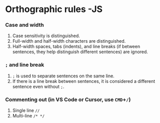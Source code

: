 # Orthographic rules -JS

### Case and width

1. Case sensitivity is distinguished.
2. Full-width and half-width characters are distinguished.
3. Half-width spaces, tabs (indents), and line breaks (if between sentences, they help distinguish different sentences) are ignored.

### `;` and line break

1. `;` is used to separate sentences on the same line.
2. If there is a line break between sentences, it is considered a different sentence even without `;`.

### Commenting out (in VS Code or Cursor, use `CMD`+`/`)

1. Single line `//`
2. Multi-line `/* */`